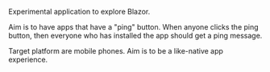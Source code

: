 Experimental application to explore Blazor.

Aim is to have apps that have a "ping" button. When anyone clicks the ping
button, then everyone who has installed the app should get a ping message.

Target platform are mobile phones. Aim is to be a like-native app experience.
